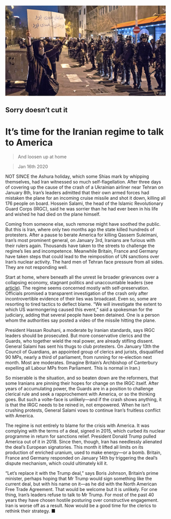 ![](./images/20200118_LDP003_0.jpg)

## Sorry doesn’t cut it

# It’s time for the Iranian regime to talk to America

> And loosen up at home

> Jan 16th 2020

NOT SINCE the Ashura holiday, which some Shias mark by whipping themselves, had Iran witnessed so much self-flagellation. After three days of covering up the cause of the crash of a Ukrainian airliner near Tehran on January 8th, Iran’s leaders admitted that their own armed forces had mistaken the plane for an incoming cruise missile and shot it down, killing all 176 people on board. Hossein Salami, the head of the Islamic Revolutionary Guard Corps (IRGC), said he was sorrier than he had ever been in his life and wished he had died on the plane himself.

Coming from someone else, such remorse might have soothed the public. But this is Iran, where only two months ago the state killed hundreds of protesters. After a pause to berate America for killing Qassem Suleimani, Iran’s most prominent general, on January 3rd, Iranians are furious with their rulers again. Thousands have taken to the streets to challenge the regime’s lies and incompetence. Meanwhile Britain, France and Germany have taken steps that could lead to the reimposition of UN sanctions over Iran’s nuclear activity. The hard men of Tehran face pressure from all sides. They are not responding well.

Start at home, where beneath all the unrest lie broader grievances over a collapsing economy, stagnant politics and unaccountable leaders (see [article](https://www.economist.com//middle-east-and-africa/2020/01/16/irans-leaders-risk-being-overwhelmed-by-crises-they-created)). The regime seems concerned mostly with self-preservation. Officials promised a transparent investigation of the crash only after incontrovertible evidence of their lies was broadcast. Even so, some are resorting to tired tactics to deflect blame. “We will investigate the extent to which US warmongering caused this event,” said a spokesman for the judiciary, adding that several people have been detained. One is a person whom the authorities say posted a video of the missile hitting the plane.

President Hassan Rouhani, a moderate by Iranian standards, says IRGC leaders should be prosecuted. But more conservative clerics and the Guards, who together wield the real power, are already stifling dissent. General Salami has sent his thugs to club protesters. On January 13th the Council of Guardians, an appointed group of clerics and jurists, disqualified 90 MPs, nearly a third of parliament, from running for re-election next month. Most are moderates. (Imagine Britain’s Archbishop of Canterbury expelling all Labour MPs from Parliament. This is normal in Iran.)

So miserable is the situation, and so beaten down are the reformers, that some Iranians are pinning their hopes for change on the IRGC itself. After years of accumulating power, the Guards are in a position to challenge clerical rule and seek a rapprochement with America, or so the thinking goes. But such a volte-face is unlikely—and if the crash shows anything, it is that the IRGC needs to be reined in, not empowered. When he isn’t crushing protests, General Salami vows to continue Iran’s fruitless conflict with America.

The regime is not entirely to blame for the crisis with America. It was complying with the terms of a deal, signed in 2015, which curbed its nuclear programme in return for sanctions relief. President Donald Trump pulled America out of it in 2018. Since then, though, Iran has needlessly alienated the deal’s European signatories. This month it lifted all limits on its production of enriched uranium, used to make energy—or a bomb. Britain, France and Germany responded on January 14th by triggering the deal’s dispute mechanism, which could ultimately kill it.

“Let’s replace it with the Trump deal,” says Boris Johnson, Britain’s prime minister, perhaps hoping that Mr Trump would sign something like the current deal, but with his name on it—as he did with the North American Free Trade Agreement. That would be welcome but it is unlikely. For one thing, Iran’s leaders refuse to talk to Mr Trump. For most of the past 40 years they have chosen hostile posturing over constructive engagement. Iran is worse off as a result. Now would be a good time for the clerics to rethink their strategy. ■